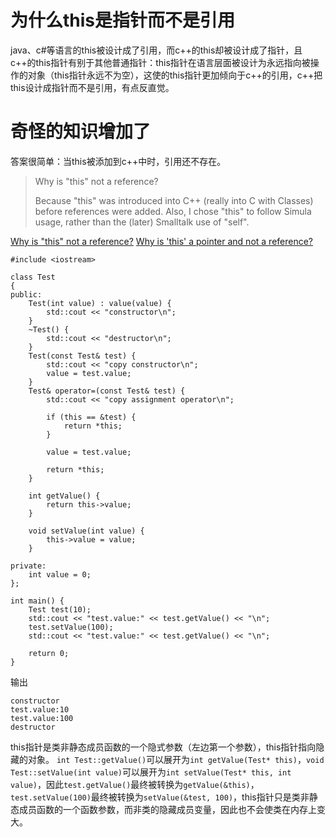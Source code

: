 # 为什么this是指针而不是引用

java、c#等语言的this被设计成了引用，而c++的this却被设计成了指针，且c++的this指针有别于其他普通指针：this指针在语言层面被设计为永远指向被操作的对象（this指针永远不为空），这使的this指针更加倾向于c++的引用，c++把this设计成指针而不是引用，有点反直觉。

# 奇怪的知识增加了
答案很简单：当this被添加到c++中时，引用还不存在。
> Why is "this" not a reference?
>
> Because "this" was introduced into C++ (really into C with Classes) before references were added. Also, I chose "this" to follow Simula usage, rather than the (later) Smalltalk use of "self".

[Why is "this" not a reference?](https://www.stroustrup.com/bs_faq2.html#this)
[Why is 'this' a pointer and not a reference?](https://stackoverflow.com/questions/645994/why-is-this-a-pointer-and-not-a-reference)

```
#include <iostream>

class Test
{
public:
    Test(int value) : value(value) {
        std::cout << "constructor\n";
    }
    ~Test() {
        std::cout << "destructor\n";
    }
    Test(const Test& test) {
        std::cout << "copy constructor\n";
        value = test.value;
    }
    Test& operator=(const Test& test) {
        std::cout << "copy assignment operator\n";
        
        if (this == &test) {
            return *this;
        }
        
        value = test.value;
        
        return *this;
    }
    
    int getValue() {
        return this->value;
    }
    
    void setValue(int value) {
        this->value = value;
    }
    
private:
    int value = 0;
};

int main() {
    Test test(10);
    std::cout << "test.value:" << test.getValue() << "\n";
    test.setValue(100);
    std::cout << "test.value:" << test.getValue() << "\n";

    return 0;
}
```
输出
```
constructor
test.value:10
test.value:100
destructor
```

this指针是类非静态成员函数的一个隐式参数（左边第一个参数），this指针指向隐藏的对象。 `int Test::getValue()`可以展开为`int getValue(Test* this)`，`void Test::setValue(int value)`可以展开为`int setValue(Test* this, int value)`，因此`test.getValue()`最终被转换为`getValue(&this)`，`test.setValue(100)`最终被转换为`setValue(&test, 100)`，this指针只是类非静态成员函数的一个函数参数，而非类的隐藏成员变量，因此也不会使类在内存上变大。
